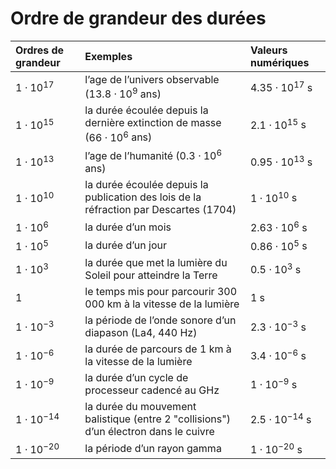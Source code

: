 # Ordre de grandeur des durées

| Ordres de grandeur    | Exemples                                                                              | Valeurs numériques        |
|:----------------------|:--------------------------------------------------------------------------------------|:--------------------------|
| $1\cdot 10^{17}$  | l’age de l’univers observable ($13.8\cdot 10^{9}$ ans)                            | $4.35\cdot 10^{17}$ s |
| $1\cdot 10^{15}$  | la durée écoulée depuis la dernière extinction de masse ($66\cdot 10^6$ ans)      | $2.1\cdot 10^{15}$ s  |
| $1\cdot 10^{13}$  | l’age de l’humanité ($0.3\cdot 10^6$ ans)                                         | $0.95\cdot 10^{13}$ s |
| $1\cdot 10^{10}$  | la durée écoulée depuis la publication des lois de la réfraction par Descartes (1704) | $1\cdot 10^{10}$ s    |
| $1\cdot 10^{6}$   | la durée d’un mois                                                                    | $2.63\cdot 10^6$ s    |
| $1\cdot 10^{5}$   | la durée d’un jour                                                                    | $0.86\cdot 10^5$ s    |
| $1\cdot 10^{3}$   | la durée que met la lumière du Soleil pour atteindre la Terre                         | $0.5\cdot 10^3$ s     |
| $1$               | le temps mis pour parcourir 300 000 km à la vitesse de la lumière                     | $1$ s                 |
| $1\cdot 10^{-3}$  | la période de l’onde sonore d’un diapason (La4, 440 Hz)                               | $2.3\cdot 10^{-3}$ s  |
| $1\cdot 10^{-6}$  | la durée de parcours de 1 km à la vitesse de la lumière                               | $3.4\cdot 10^{-6}$ s  |
| $1\cdot 10^{-9}$  | la durée d’un cycle de processeur cadencé au GHz                                      | $1\cdot 10^{-9}$ s    |
| $1\cdot 10^{-14}$ | la durée du mouvement balistique (entre 2 "collisions") d’un électron dans le cuivre  | $2.5\cdot 10^{-14}$ s |
| $1\cdot 10^{-20}$ | la période d’un rayon gamma                                                           | $1\cdot 10^{-20}$ s   |
